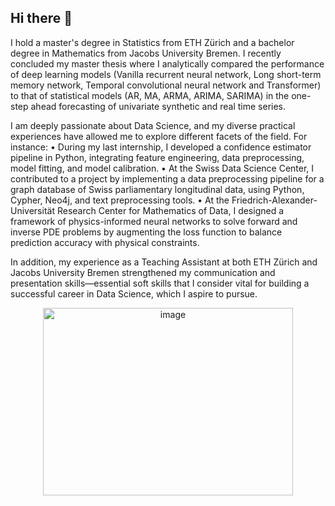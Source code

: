 ## Hi there 👋

I hold a master's degree in Statistics from ETH Zürich and a bachelor degree in Mathematics from Jacobs University Bremen. I recently concluded my master thesis where I analytically compared the performance of deep learning models (Vanilla recurrent neural network, Long short-term memory network, Temporal convolutional neural network and Transformer) to that of statistical models (AR, MA, ARMA, ARIMA, SARIMA) in the one-step ahead forecasting of univariate synthetic and real time series. 

I am deeply passionate about Data Science, and my diverse practical experiences have allowed me to explore different facets of the field. For instance:
	•	During my last internship, I developed a confidence estimator pipeline in Python, integrating feature engineering, data preprocessing, model fitting, and model calibration.
	•	At the Swiss Data Science Center, I contributed to a project by implementing a data preprocessing pipeline for a graph database of Swiss parliamentary longitudinal data, using Python, Cypher, Neo4j, and text preprocessing tools.
	•	At the Friedrich-Alexander-Universität Research Center for Mathematics of Data, I designed a framework of physics-informed neural networks to solve forward and inverse PDE problems by augmenting the loss function to balance prediction accuracy with physical constraints.

In addition, my experience as a Teaching Assistant at both ETH Zürich and Jacobs University Bremen strengthened my communication and presentation skills—essential soft skills that I consider vital for building a successful career in Data Science, which I aspire to pursue.

<p align="center">
  <img width="400" height="300" alt="image" src="https://github.com/user-attachments/assets/6409c05c-0506-48fa-83d4-fdb0f5348106" />
</p>


